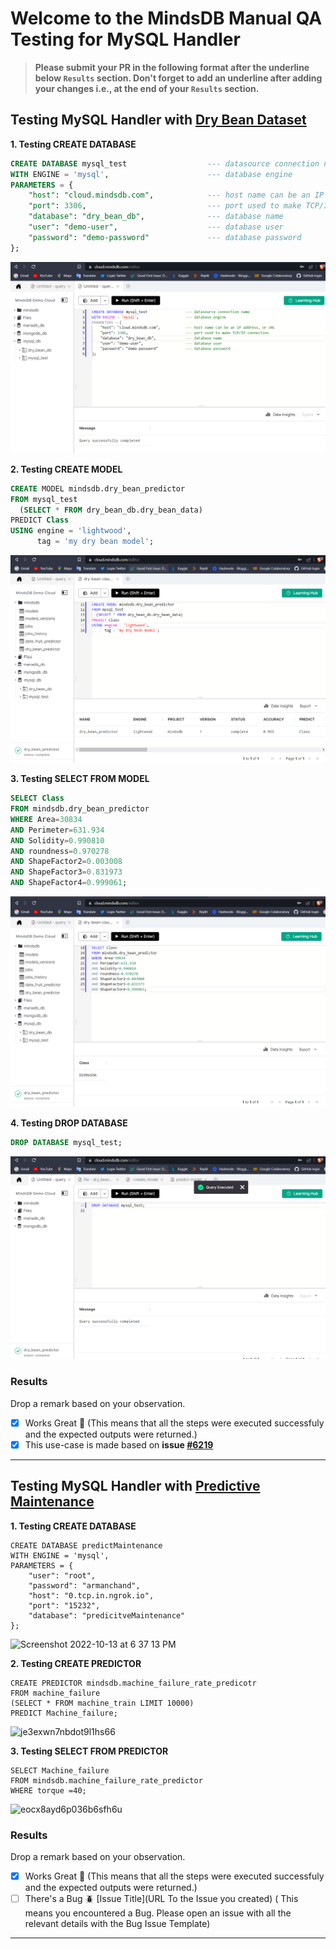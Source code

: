 # Welcome to the MindsDB Manual QA Testing for MySQL Handler

> **Please submit your PR in the following format after the underline below `Results` section. Don't forget to add an underline after adding your changes i.e., at the end of your `Results` section.**

## Testing MySQL Handler with [Dry Bean Dataset](https://www.kaggle.com/datasets/muratkokludataset/dry-bean-dataset)

**1. Testing CREATE DATABASE**

```sql
CREATE DATABASE mysql_test                  --- datasource connection name
WITH ENGINE = 'mysql',                      --- database engine
PARAMETERS = {
    "host": "cloud.mindsdb.com",            --- host name can be an IP address, or URL
    "port": 3306,                           --- port used to make TCP/IP connection
    "database": "dry_bean_db",              --- database name
    "user": "demo-user",                    --- database user
    "password": "demo-password"             --- database password
};
```

![CREATE_DATABASE](create-database.png)

**2. Testing CREATE MODEL**

```sql
CREATE MODEL mindsdb.dry_bean_predictor
FROM mysql_test
  (SELECT * FROM dry_bean_db.dry_bean_data)
PREDICT Class
USING engine = 'lightwood',
      tag = 'my dry bean model';
```

![CREATE_MODEL](create-model.png)

**3. Testing SELECT FROM MODEL**

```sql
SELECT Class
FROM mindsdb.dry_bean_predictor
WHERE Area=30834
AND Perimeter=631.934
AND Solidity=0.990810
AND roundness=0.970278
AND ShapeFactor2=0.003008
AND ShapeFactor3=0.831973
AND ShapeFactor4=0.999061;
```

![SELECT_FROM](predict-target.png)

**4. Testing DROP DATABASE**

```sql
DROP DATABASE mysql_test;
```

![DROP_DB](drop-database.png)

### Results

Drop a remark based on your observation.
- [x] Works Great 💚 (This means that all the steps were executed successfuly and the expected outputs were returned.)
- [x] This use-case is made based on **issue [#6219](https://github.com/mindsdb/mindsdb/issues/6219)**  
---


## Testing MySQL Handler with [Predictive Maintenance](https://www.kaggle.com/datasets/tolgadincer/predictive-maintenance?select=train.csv)

**1. Testing CREATE DATABASE**

```
CREATE DATABASE predictMaintenance  
WITH ENGINE = 'mysql',       
PARAMETERS = {
    "user": "root",            
    "password": "armanchand",    
    "host": "0.tcp.in.ngrok.io",             
    "port": "15232",          
    "database": "predicitveMaintenance"          
};

```
<img width="875" alt="Screenshot 2022-10-13 at 6 37 13 PM" src="https://user-images.githubusercontent.com/26898623/195604605-586bf572-7b45-425c-8030-779958701f07.png">

**2. Testing CREATE PREDICTOR**

```
CREATE PREDICTOR mindsdb.machine_failure_rate_predicotr
FROM machine_failure                     
(SELECT * FROM machine_train LIMIT 10000)  
PREDICT Machine_failure;    
```

![je3exwn7nbdot9l1hs66](https://user-images.githubusercontent.com/26898623/195608656-26b092ab-7f4a-4bb0-81ba-1cf7d673ce86.jpg)


**3. Testing SELECT FROM PREDICTOR**

```
SELECT Machine_failure
FROM mindsdb.machine_failure_rate_predictor
WHERE torque =40;
```

![eocx8ayd6p036b6sfh6u](https://user-images.githubusercontent.com/26898623/195609435-883ce74e-021f-423b-85cf-158fc0a60b6d.jpg)


### Results

Drop a remark based on your observation.
- [X] Works Great 💚 (This means that all the steps were executed successfuly and the expected outputs were returned.)
- [ ] There's a Bug 🪲 [Issue Title](URL To the Issue you created) ( This means you encountered a Bug. Please open an issue with all the relevant details with the Bug Issue Template)

---

